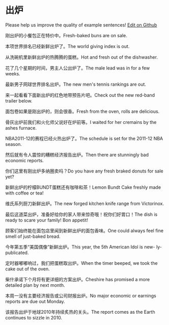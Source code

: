 # 出炉

Please help us improve the quality of example sentences! [Edit on Github](https://github.com/jiyushe/jiyu-example-sentence-source/blob/main/chinese/chulu.md)

<p><span class="chinese">刚出炉的小餐包正在特价中。</span><span class="english">Fresh-baked buns are on sale.</span></p>

<p><span class="chinese">本项世界排名已经新鲜出炉了。</span><span class="english">The world giving index is out.</span></p>

<p><span class="chinese">从洗碗机里新鲜出炉的热腾腾的蛋糕。</span><span class="english">Hot and fresh out of the dishwasher.</span></p>

<p><span class="chinese">花了几个星期的时间，男主人公出炉了。</span><span class="english">The male lead was in for a few weeks.</span></p>

<p><span class="chinese">最新男子网球世界排名出炉。</span><span class="english">The new men's tennis rankings are out.</span></p>

<p><span class="chinese">来一起看看下面新出炉的红色地带预告片吧。</span><span class="english">Check out the new red-band trailer below.</span></p>

<p><span class="chinese">面包卷如果是刚出炉的，则会很香。</span><span class="english">Fresh from the oven, rolls are delicious.</span></p>

<p><span class="chinese">骨灰出炉前我们和火化师父说好在炉前等。</span><span class="english">I waited for her cremains by the ashes furnace.</span></p>

<p><span class="chinese">NBA2011-12的赛程已经火热出炉了。</span><span class="english">The schedule is set for the 2011-12 NBA season.</span></p>

<p><span class="chinese">然后就有令人震惊的糟糕经济报告出炉。</span><span class="english">Then there are stunningly bad economic reports.</span></p>

<p><span class="chinese">你们这里有刚出炉多纳圈卖吗？</span><span class="english">Do you have any fresh braked donuts for sale yet?</span></p>

<p><span class="chinese">新鲜出炉的柠檬BUNDT蛋糕还有咖啡和茶！</span><span class="english">Lemon Bundt Cake freshly made with coffee or tea!</span></p>

<p><span class="chinese">维氏系列厨刀新鲜出炉。</span><span class="english">The new forged kitchen knife range from Victorinox.</span></p>

<p><span class="chinese">最后这道菜出炉，准备好给你的家人带来惊奇哦！祝你们好胃口！</span><span class="english">The dish is ready to scare your family! Bon appetit!</span></p>

<p><span class="chinese">顾客们始终能在面包店里闻到新鲜出炉的面包香味。</span><span class="english">One could always feel fine smell of just-baked bread.</span></p>

<p><span class="chinese">今年第五季“美国偶像”新鲜出炉。</span><span class="english">This year, the 5th American Idol is new- ly-publicated.</span></p>

<p><span class="chinese">定时器嘟嘟响过，我们把蛋糕取出炉。</span><span class="english">When the timer beeped, we took the cake out of the oven.</span></p>

<p><span class="chinese">柴什承诺下个月将有更详细的方案出炉。</span><span class="english">Cheshire has promised a more detailed plan by next month.</span></p>

<p><span class="chinese">本周一没有主要经济报告或公司财报出炉。</span><span class="english">No major economic or earnings reports are due out Monday.</span></p>

<p><span class="chinese">该报告出炉于地球2010年持续炙热的关头。</span><span class="english">The report comes as the Earth continues to sizzle in 2010.</span></p>

